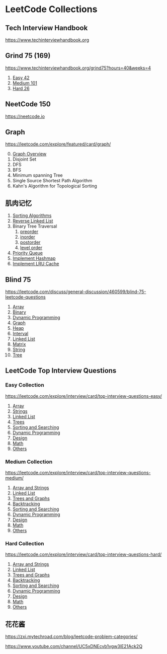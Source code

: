 # LeetCode Collections

## Tech Interview Handbook

https://www.techinterviewhandbook.org

## Grind 75 (169)

https://www.techinterviewhandbook.org/grind75?hours=40&weeks=4

1. [Easy 42](https://github.com/rongyouqi/LeetCode/blob/main/Grind%2075.md#easy-42)
2. [Medium 101](https://github.com/rongyouqi/LeetCode/blob/main/Grind%2075.md#medium-101)
3. [Hard 26](https://github.com/rongyouqi/LeetCode/blob/main/Grind%2075.md#hard-26)

## NeetCode 150

https://neetcode.io

## Graph

https://leetcode.com/explore/featured/card/graph/

0. [Graph Overview](https://github.com/rongyouqi/LeetCode/blob/main/graph/Graph%20Overview.md)
1. Disjoint Set
2. DFS
3. BFS
4. Minimum spanning Tree
5. Single Source Shortest Path Algorithm
6. Kahn's Algorithm for Topological Sorting

## 肌肉记忆

1. [Sorting Algorithms](https://github.com/rongyouqi/LeetCode/blob/main/%E8%82%8C%E8%82%89%E8%AE%B0%E5%BF%86.md#1-sorting-algorithms)
2. [Reverse Linked List](https://github.com/rongyouqi/LeetCode/blob/main/%E8%82%8C%E8%82%89%E8%AE%B0%E5%BF%86.md#2-reverse-linked-list-easy)
3. Binary Tree Traversal
    1. [preorder](https://github.com/rongyouqi/LeetCode/blob/main/%E8%82%8C%E8%82%89%E8%AE%B0%E5%BF%86.md#preorder-%E6%A0%B9%E5%B7%A6%E5%8F%B3)
    2. [inorder](https://github.com/rongyouqi/LeetCode/blob/main/%E8%82%8C%E8%82%89%E8%AE%B0%E5%BF%86.md#inorder-%E5%B7%A6%E6%A0%B9%E5%8F%B3)
    3. [postorder](https://github.com/rongyouqi/LeetCode/blob/main/%E8%82%8C%E8%82%89%E8%AE%B0%E5%BF%86.md#postorder-%E5%B7%A6%E5%8F%B3%E6%A0%B9)
    4. [level order](https://github.com/rongyouqi/LeetCode/blob/main/%E8%82%8C%E8%82%89%E8%AE%B0%E5%BF%86.md#level-order)
4. [Priority Queue](https://github.com/rongyouqi/LeetCode/blob/main/%E8%82%8C%E8%82%89%E8%AE%B0%E5%BF%86.md#4-priority-queue)
5. [Implement Hashmap](https://github.com/rongyouqi/LeetCode/blob/main/%E8%82%8C%E8%82%89%E8%AE%B0%E5%BF%86.md#5-implement-hashmap)
6. [Implement LRU Cache](https://github.com/rongyouqi/LeetCode/blob/main/%E8%82%8C%E8%82%89%E8%AE%B0%E5%BF%86.md#6-implement-lru-cache)

## Blind 75

https://leetcode.com/discuss/general-discussion/460599/blind-75-leetcode-questions

1. [Array](https://github.com/rongyouqi/LeetCode/blob/main/blind75/Array.md)
2. [Binary](https://github.com/rongyouqi/LeetCode/blob/main/blind75/Binary.md)
3. [Dynamic Programming](https://github.com/rongyouqi/LeetCode/blob/main/blind75/Dynamic%20Programming.md)
4. [Graph](https://github.com/rongyouqi/LeetCode/blob/main/blind75/Graph.md)
5. [Heap](https://github.com/rongyouqi/LeetCode/blob/main/blind75/Heap.md)
6. [Interval](https://github.com/rongyouqi/LeetCode/blob/main/blind75/Interval.md)
7. [Linked List](https://github.com/rongyouqi/LeetCode/blob/main/blind75/Linked%20List.md)
8. [Matrix](https://github.com/rongyouqi/LeetCode/blob/main/blind75/Matrix.md)
9. [String](https://github.com/rongyouqi/LeetCode/blob/main/blind75/String.md)
10. [Tree](https://github.com/rongyouqi/LeetCode/blob/main/blind75/Tree.md)

## LeetCode Top Interview Questions

### Easy Collection

https://leetcode.com/explore/interview/card/top-interview-questions-easy/

1. [Array](https://github.com/rongyouqi/LeetCode/blob/main/top/easy/Array.md)
2. [Strings](https://github.com/rongyouqi/LeetCode/blob/main/top/easy/Strings.md)
3. [Linked List](https://github.com/rongyouqi/LeetCode/blob/main/top/easy/Linked%20List.md)
4. [Trees](https://github.com/rongyouqi/LeetCode/blob/main/top/easy/Trees.md)
5. [Sorting and Searching](https://github.com/rongyouqi/LeetCode/blob/main/top/easy/Sorting%20and%20Searching.md)
6. [Dynamic Programming](https://github.com/rongyouqi/LeetCode/blob/main/top/easy/Dynamic%20Programming.md)
7. [Design](https://github.com/rongyouqi/LeetCode/blob/main/top/easy/Design.md)
8. [Math](https://github.com/rongyouqi/LeetCode/blob/main/top/easy/Math.md)
9. [Others](https://github.com/rongyouqi/LeetCode/blob/main/top/easy/Others.md)

### Medium Collection

https://leetcode.com/explore/interview/card/top-interview-questions-medium/

1. [Array and Strings](https://github.com/rongyouqi/LeetCode/blob/main/top/medium/Array%20and%20Strings.md)
2. [Linked List](https://github.com/rongyouqi/LeetCode/blob/main/top/medium/Linked%20List.md)
3. [Trees and Graphs](https://github.com/rongyouqi/LeetCode/blob/main/top/medium/Trees%20and%20Graphs.md)
4. [Backtracking](https://github.com/rongyouqi/LeetCode/blob/main/top/medium/Backtracking.md)
5. [Sorting and Searching](https://github.com/rongyouqi/LeetCode/blob/main/top/medium/Sorting%20and%20Searching.md)
6. [Dynamic Programming](https://github.com/rongyouqi/LeetCode/blob/main/top/medium/Dynamic%20Programming.md)
7. [Design](https://github.com/rongyouqi/LeetCode/blob/main/top/medium/Design.md)
8. [Math](https://github.com/rongyouqi/LeetCode/blob/main/top/medium/Math.md)
9. [Others](https://github.com/rongyouqi/LeetCode/blob/main/top/medium/Others.md)

### Hard Collection

https://leetcode.com/explore/interview/card/top-interview-questions-hard/

1. [Array and Strings](https://github.com/rongyouqi/LeetCode/blob/main/top/hard/Array%20and%20Strings.md)
2. [Linked List](https://github.com/rongyouqi/LeetCode/blob/main/top/hard/Linked%20List.md)
3. [Trees and Graphs](https://github.com/rongyouqi/LeetCode/blob/main/top/hard/Trees%20and%20Graphs.md)
4. [Backtracking](https://github.com/rongyouqi/LeetCode/blob/main/top/hard/Backtracking.md)
5. [Sorting and Searching](https://github.com/rongyouqi/LeetCode/blob/main/top/hard/Sorting%20and%20Searching.md)
6. [Dynamic Programming](https://github.com/rongyouqi/LeetCode/blob/main/top/hard/Dynamic%20Programming.md)
7. [Design](https://github.com/rongyouqi/LeetCode/blob/main/top/hard/Design.md)
8. [Math](https://github.com/rongyouqi/LeetCode/blob/main/top/hard/Math.md)
9. [Others](https://github.com/rongyouqi/LeetCode/blob/main/top/hard/Others.md)

## 花花酱

https://zxi.mytechroad.com/blog/leetcode-problem-categories/

https://www.youtube.com/channel/UC5xDNEcvb1vgw3lE21Ack2Q
